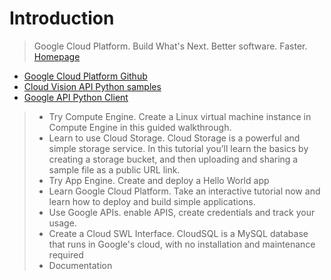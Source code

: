 # Introduction

> Google Cloud Platform. Build What's Next. Better software. Faster. [Homepage](https://cloud.google.com/)

- [Google Cloud Platform Github](https://github.com/GoogleCloudPlatform)
- [Cloud Vision API Python samples](https://github.com/GoogleCloudPlatform/python-docs-samples)
- [Google API Python Client](https://github.com/google/google-api-python-client)

> - Try Compute Engine. Create a Linux virtual machine instance in Compute Engine in this guided walkthrough.
> - Learn to use Cloud Storage. Cloud Storage is a powerful and simple storage service. In this tutorial you’ll learn the basics by creating a storage bucket, and then uploading and sharing a sample file as a public URL link.
> - Try App Engine. Create and deploy a Hello World app
> - Learn Google Cloud Platform. Take an interactive tutorial now and learn how to deploy and build simple applications.
> - Use Google APIs. enable APIS, create credentials and track your usage.
> - Create a Cloud SWL Interface. CloudSQL is a MySQL database that runs in Google's cloud, with no installation and maintenance required
> - Documentation

```sh

```